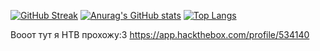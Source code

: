 



[![GitHub Streak](http://github-readme-streak-stats.herokuapp.com?user=DelStez&theme=chartreuse-dark&date_format=M%20j%5B%2C%20Y%5D&hide_border=true)](https://git.io/streak-stats)
[![Anurag's GitHub stats](https://github-readme-stats.vercel.app/api?username=DelStez&show_icons=true&theme=chartreuse-dark&hide_border=true)](https://github.com/DelStez/github-readme-stats)
[![Top Langs](https://github-readme-stats.vercel.app/api/top-langs/?username=DelStez&show_icons=true&theme=chartreuse-dark&layout=compact&hide_border=true)](https://github.com/DelStez/github-readme-stats)
<!---
DelStez/DelStez is a ✨ special ✨ repository because its `README.md` (this file) appears on your GitHub profile.
You can click the Preview link to take a look at your changes.
--->

Вооот тут я HTB прохожу:3 
https://app.hackthebox.com/profile/534140

